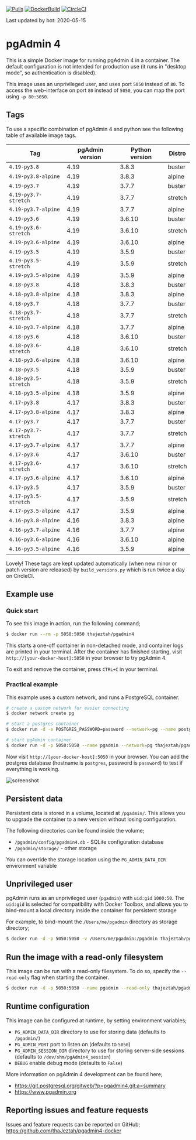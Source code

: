 [![Pulls](https://img.shields.io/docker/pulls/chinaboeller/pgadmin4.svg?style=flat-square&logo=docker)](https://hub.docker.com/r/chinaboeller/pgadmin4/)
[![DockerBuild](https://img.shields.io/docker/cloud/build/chinaboeller/pgadmin4.svg?style=flat-square&logo=docker)](https://hub.docker.com/r/chinaboeller/pgadmin4/)
[![CircleCI](https://img.shields.io/circleci/project/github/FlorianASchroeder/pgadmin4-docker.svg?style=flat-square&logo=circleci)](https://circleci.com/gh/FlorianASchroeder/pgadmin4-docker)

Last updated by bot: 2020-05-15

# pgAdmin 4

This is a simple Docker image for running pgAdmin 4 in a container. The default
configuration is not intended for production use (it runs in "desktop mode",
so authentication is disabled).

This image uses an unprivileged user, and uses port `5050` instead of `80`.
To access the web-interface on port `80` instead of `5050`, you can map the
port using `-p 80:5050`.

## Tags
To use a specific combination of pgAdmin 4 and python see the following table of available image tags.

Tag | pgAdmin version | Python version | Distro
--- | --- | --- | ---
`4.19-py3.8` | 4.19 | 3.8.3 | buster
`4.19-py3.8-alpine` | 4.19 | 3.8.3 | alpine
`4.19-py3.7` | 4.19 | 3.7.7 | buster
`4.19-py3.7-stretch` | 4.19 | 3.7.7 | stretch
`4.19-py3.7-alpine` | 4.19 | 3.7.7 | alpine
`4.19-py3.6` | 4.19 | 3.6.10 | buster
`4.19-py3.6-stretch` | 4.19 | 3.6.10 | stretch
`4.19-py3.6-alpine` | 4.19 | 3.6.10 | alpine
`4.19-py3.5` | 4.19 | 3.5.9 | buster
`4.19-py3.5-stretch` | 4.19 | 3.5.9 | stretch
`4.19-py3.5-alpine` | 4.19 | 3.5.9 | alpine
`4.18-py3.8` | 4.18 | 3.8.3 | buster
`4.18-py3.8-alpine` | 4.18 | 3.8.3 | alpine
`4.18-py3.7` | 4.18 | 3.7.7 | buster
`4.18-py3.7-stretch` | 4.18 | 3.7.7 | stretch
`4.18-py3.7-alpine` | 4.18 | 3.7.7 | alpine
`4.18-py3.6` | 4.18 | 3.6.10 | buster
`4.18-py3.6-stretch` | 4.18 | 3.6.10 | stretch
`4.18-py3.6-alpine` | 4.18 | 3.6.10 | alpine
`4.18-py3.5` | 4.18 | 3.5.9 | buster
`4.18-py3.5-stretch` | 4.18 | 3.5.9 | stretch
`4.18-py3.5-alpine` | 4.18 | 3.5.9 | alpine
`4.17-py3.8` | 4.17 | 3.8.3 | buster
`4.17-py3.8-alpine` | 4.17 | 3.8.3 | alpine
`4.17-py3.7` | 4.17 | 3.7.7 | buster
`4.17-py3.7-stretch` | 4.17 | 3.7.7 | stretch
`4.17-py3.7-alpine` | 4.17 | 3.7.7 | alpine
`4.17-py3.6` | 4.17 | 3.6.10 | buster
`4.17-py3.6-stretch` | 4.17 | 3.6.10 | stretch
`4.17-py3.6-alpine` | 4.17 | 3.6.10 | alpine
`4.17-py3.5` | 4.17 | 3.5.9 | buster
`4.17-py3.5-stretch` | 4.17 | 3.5.9 | stretch
`4.17-py3.5-alpine` | 4.17 | 3.5.9 | alpine
`4.16-py3.8-alpine` | 4.16 | 3.8.3 | alpine
`4.16-py3.7-alpine` | 4.16 | 3.7.7 | alpine
`4.16-py3.6-alpine` | 4.16 | 3.6.10 | alpine
`4.16-py3.5-alpine` | 4.16 | 3.5.9 | alpine

Lovely! These tags are kept updated automatically (when new minor or patch version are released) by `build_versions.py` which is run twice a day on CircleCI.

## Example use

### Quick start

To see this image in action, run the following command;

```bash
$ docker run --rm -p 5050:5050 thajeztah/pgadmin4
```

This starts a one-off container in non-detached mode, and container logs are
printed in your terminal. After the container has finished starting, visit
`http://[your-docker-host]:5050` in your browser to try pgAdmin 4.

To exit and remove the container, press `CTRL+C` in your terminal.


### Practical example

This example uses a custom network, and runs a PostgreSQL container.

```bash
# create a custom network for easier connecting
$ docker network create pg

# start a postgres container
$ docker run -d -e POSTGRES_PASSWORD=password --network=pg --name postgres postgres:9-alpine

# start pgAdmin container
$ docker run -d -p 5050:5050 --name pgadmin --network=pg thajeztah/pgadmin4
```

Now visit `http://[your-docker-host]:5050` in your browser. You can add the
postgres database (hostname is `postgres`, password is `password`) to test
if everything is working.

![screenshot](https://raw.githubusercontent.com/thaJeztah/pgadmin4-docker/master/pgadmin-screenshot.png)

## Persistent data

Persistent data is stored in a volume, located at `/pgadmin/`. This allows
you to upgrade the container to a new version without losing configuration.

The following directories can be found inside the volume;

- `/pgadmin/config/pgadmin4.db` - SQLite configuration database
- `/pgadmin/storage/` - other storage

You can override the storage location using the `PG_ADMIN_DATA_DIR`
environment variable

## Unprivileged user

pgAdmin runs as an unprivileged user (`pgadmin`) with `uid:gid` `1000:50`.
The `uid:gid` is selected for compatibility with Docker Toolbox, and allows
you to bind-mount a local directory inside the container for persistent
storage

For example, to bind-mount the `/Users/me/pgadmin` directory as storage directory;

```bash
$ docker run -d -p 5050:5050 -v /Users/me/pgadmin:/pgadmin thajeztah/pgadmin4
```

## Run the image with a read-only filesystem

This image can be run with a read-only filesystem. To do so, specify the
`--read-only` flag when starting the container.

```bash
$ docker run -d -p 5050:5050 --name pgadmin --read-only thajeztah/pgadmin4
```

## Runtime configuration

This image can be configured at runtime, by setting environment variables;

- `PG_ADMIN_DATA_DIR` directory to use for storing data (defaults to `/pgadmin/`)
- `PG_ADMIN_PORT` port to listen on (defaults to `5050`)
- `PG_ADMIN_SESSION_DIR` directory to use for storing server-side sessions (defaults to `/dev/shm/pgAdmin4_session`)
- `DEBUG` enable debug mode (detaults to `False`)

More information on pgAdmin 4 development can be found here;

- https://git.postgresql.org/gitweb/?p=pgadmin4.git;a=summary
- https://www.pgadmin.org

## Reporting issues and feature requests

Issues and feature requests can be reported on GitHub;
https://github.com/thaJeztah/pgadmin4-docker
